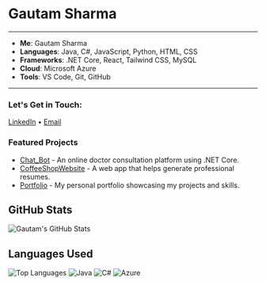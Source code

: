 # Gautam Sharma
------------------------------------------------------------------------------------------------
- **Me**: Gautam Sharma
- **Languages**: Java, C#, JavaScript, Python, HTML, CSS
- **Frameworks**: .NET Core, React, Tailwind CSS, MySQL
- **Cloud**: Microsoft Azure
- **Tools**: VS Code, Git, GitHub
------------------------------------------------------------------------------------------------
### Let's Get in Touch:
[LinkedIn](https://www.linkedin.com/in/gautam-sharma-b13272220/) • [Email](gautamsharma0831@gmail.com)

### Featured Projects
- [Chat_Bot](https://github.com/GautamSharma003/Chat_Bot) - An online doctor consultation platform using .NET Core.
- [CoffeeShopWebsite](https://github.com/GautamSharma003/CoffeeShopWebsite) - A web app that helps generate professional resumes.
- [Portfolio](https://github.com/GautamSharma003/PortfolioGS) - My personal portfolio showcasing my projects and skills.


## GitHub Stats
![Gautam's GitHub Stats](https://github-readme-stats.vercel.app/api?username=GautamSharma003&show_icons=true&theme=radical)

## Languages Used
![Top Languages](https://github-readme-stats.vercel.app/api/top-langs/?username=GautamSharma003&layout=compact&theme=radical)
![Java](https://img.shields.io/badge/Java-007396?style=for-the-badge&logo=java&logoColor=white)
![C#](https://img.shields.io/badge/C%23-239120?style=for-the-badge&logo=c-sharp&logoColor=white)
![Azure](https://img.shields.io/badge/Microsoft_Azure-0089D6?style=for-the-badge&logo=microsoft-azure&logoColor=white)



<!--
**GautamSharma003/GautamSharma003** is a ✨ _special_ ✨ repository because its `README.md` (this file) appears on your GitHub profile.

Here are some ideas to get you started:

- 🔭 I’m currently working on ...
- 🌱 I’m currently learning ...
- 👯 I’m looking to collaborate on ...
- 🤔 I’m looking for help with ...
- 💬 Ask me about ...
- 📫 How to reach me: ...
- 😄 Pronouns: ...
- ⚡ Fun fact: ...
-->
